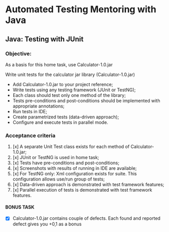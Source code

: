 # Automated Testing Mentoring with Java

## Java: Testing with JUnit

### Objective:

As a basis for this home task, use Calculator-1.0.jar

Write unit tests for the calculator jar  library (Calculator-1.0.jar)
* Add Calculator-1.0.jar to your project reference;
* Write tests using any testing framework (JUnit or TestNG);
* Each class should test only one method of the library;
* Tests pre-conditions and post-conditions should be implemented with appropriate annotations;
* Run tests in IDE;
* Create parametrized tests (data-driven approach);
* Configure and execute tests in parallel mode.

### Acceptance criteria
1. [x] A separate Unit Test class exists for each method of Calculator-1.0.jar;
2. [x] JUnit or TestNG is used in home task;
3. [x] Tests have pre-conditions and post-conditions;
4. [x] Screenshots with results of running in IDE are available;
5. [x] For TestNG only: Xml configuration exists for suite. This configuration allows use/run group of tests;
6. [x] Data-driven approach is demonstrated with test framework features;
7. [x] Parallel execution of tests is demonstrated with test framework features.
#### BONUS TASK
* [x] Calculator-1.0.jar contains couple of defects. Each found and reported defect gives you +0,1 as a bonus
